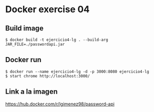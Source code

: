 # Docker exercise 04


## Build image 
```
$ docker build -t ejercicio4-lg . --build-arg JAR_FILE=./passwordapi.jar
```

## Docker run
```
$ docker run --name ejercicio4-lg -d -p 3000:8080 ejercicio4-lg
$ start chrome http://localhost:3000/
```

## Link a la imagen
https://hub.docker.com/r/lgimenez98/password-api
